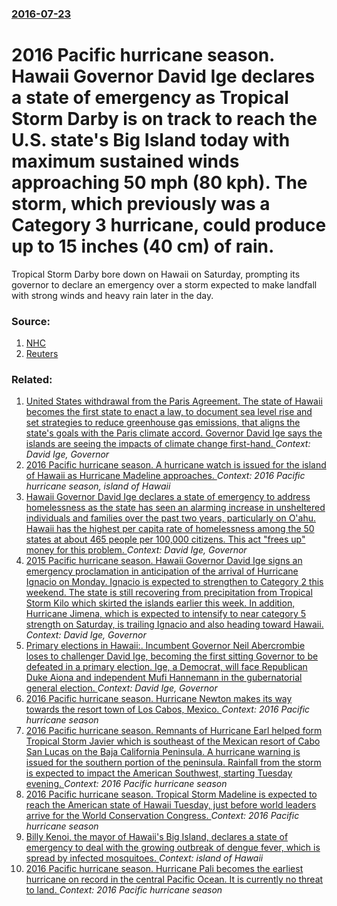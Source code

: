 ### [2016-07-23](/news/2016/07/23/index.md)

# 2016 Pacific hurricane season. Hawaii Governor David Ige declares a state of emergency as Tropical Storm Darby is on track to reach the U.S. state's Big Island today with maximum sustained winds approaching 50 mph (80 kph). The storm, which previously was a Category 3 hurricane, could produce up to 15 inches (40 cm) of rain. 

Tropical Storm Darby bore down on Hawaii on Saturday, prompting its governor to declare an emergency over a storm expected to make landfall with strong winds and heavy rain later in the day.


### Source:

1. [NHC](http://www.prh.noaa.gov/cphc/tcpages/archive/?prod=TCPCP3.EP052016.048.201607231702)
2. [Reuters](http://www.reuters.com/article/us-storm-darby-idUSKCN10307V)

### Related:

1. [United States withdrawal from the Paris Agreement. The state of Hawaii becomes the first state to enact a law, to document sea level rise and set strategies to reduce greenhouse gas emissions, that aligns the state's goals with the Paris climate accord. Governor David Ige says the islands are seeing the impacts of climate change first-hand. ](/news/2017/06/8/united-states-withdrawal-from-the-paris-agreement-the-state-of-hawaii-becomes-the-first-state-to-enact-a-law-to-document-sea-level-rise-an.md) _Context: David Ige, Governor_
2. [2016 Pacific hurricane season. A hurricane watch is issued for the island of Hawaii as Hurricane Madeline approaches. ](/news/2016/08/29/2016-pacific-hurricane-season-a-hurricane-watch-is-issued-for-the-island-of-hawaii-as-hurricane-madeline-approaches.md) _Context: 2016 Pacific hurricane season, island of Hawaii_
3. [Hawaii Governor David Ige declares a state of emergency to address homelessness as the state has seen an alarming increase in unsheltered individuals and families over the past two years, particularly on O'ahu. Hawaii has the highest per capita rate of homelessness among the 50 states at about 465 people per 100,000 citizens. This act "frees up" money for this problem. ](/news/2015/10/16/hawaii-governor-david-ige-declares-a-state-of-emergency-to-address-homelessness-as-the-state-has-seen-an-alarming-increase-in-unsheltered-in.md) _Context: David Ige, Governor_
4. [2015 Pacific hurricane season. Hawaii Governor David Ige signs an emergency proclamation in anticipation of the arrival of Hurricane Ignacio on Monday. Ignacio is expected to strengthen to Category 2 this weekend. The state is still recovering from precipitation from Tropical Storm Kilo which skirted the islands earlier this week. In addition, Hurricane Jimena, which is expected to intensify to near category 5 strength on Saturday, is trailing Ignacio and also heading toward Hawaii. ](/news/2015/08/28/2015-pacific-hurricane-season-hawaii-governor-david-ige-signs-an-emergency-proclamation-in-anticipation-of-the-arrival-of-hurricane-ignacio.md) _Context: David Ige, Governor_
5. [Primary elections in Hawaii:. Incumbent Governor Neil Abercrombie loses to challenger David Ige, becoming the first sitting Governor to be defeated in a primary election. Ige, a Democrat, will face Republican Duke Aiona and independent Mufi Hannemann in the gubernatorial general election. ](/news/2014/08/9/primary-elections-in-hawaii-incumbent-governor-neil-abercrombie-loses-to-challenger-david-ige-becoming-the-first-sitting-governor-to-be-d.md) _Context: David Ige, Governor_
6. [2016 Pacific hurricane season. Hurricane Newton makes its way towards the resort town of Los Cabos, Mexico. ](/news/2016/09/6/2016-pacific-hurricane-season-hurricane-newton-makes-its-way-towards-the-resort-town-of-los-cabos-mexico.md) _Context: 2016 Pacific hurricane season_
7. [2016 Pacific hurricane season. Remnants of Hurricane Earl helped form Tropical Storm Javier which is southeast of the Mexican resort of Cabo San Lucas on the Baja California Peninsula. A hurricane warning is issued for the southern portion of the peninsula. Rainfall from the storm is expected to impact the American Southwest, starting Tuesday evening. ](/news/2016/08/8/2016-pacific-hurricane-season-remnants-of-hurricane-earl-helped-form-tropical-storm-javier-which-is-southeast-of-the-mexican-resort-of-cabo.md) _Context: 2016 Pacific hurricane season_
8. [2016 Pacific hurricane season. Tropical Storm Madeline is expected to reach the American state of Hawaii Tuesday, just before world leaders arrive for the World Conservation Congress. ](/news/2016/08/28/2016-pacific-hurricane-season-tropical-storm-madeline-is-expected-to-reach-the-american-state-of-hawaii-tuesday-just-before-world-leaders.md) _Context: 2016 Pacific hurricane season_
9. [Billy Kenoi, the mayor of Hawaii's Big Island, declares a state of emergency to deal with the growing outbreak of dengue fever, which is spread by infected mosquitoes. ](/news/2016/02/8/billy-kenoi-the-mayor-of-hawaii-s-big-island-declares-a-state-of-emergency-to-deal-with-the-growing-outbreak-of-dengue-fever-which-is-spr.md) _Context: island of Hawaii_
10. [2016 Pacific hurricane season. Hurricane Pali becomes the earliest hurricane on record in the central Pacific Ocean. It is currently no threat to land. ](/news/2016/01/12/2016-pacific-hurricane-season-hurricane-pali-becomes-the-earliest-hurricane-on-record-in-the-central-pacific-ocean-it-is-currently-no-thre.md) _Context: 2016 Pacific hurricane season_
